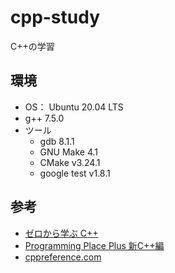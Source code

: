 # cpp-study

C++の学習

## 環境

- OS： Ubuntu 20.04 LTS
- g++ 7.5.0
- ツール
    - gdb 8.1.1
    - GNU Make 4.1
    - CMake v3.24.1
    - google test v1.8.1

## 参考

- [ゼロから学ぶ C++](https://rinatz.github.io/cpp-book/)
- [Programming Place Plus 新C++編](https://programming-place.net/ppp/contents/cpp2/index.html)
- [cppreference.com](https://en.cppreference.com/w/)

